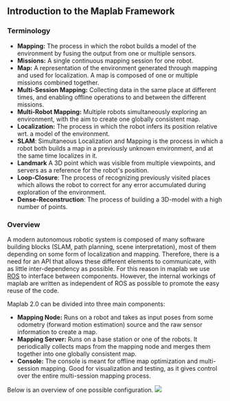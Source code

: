 ## Introduction to the Maplab Framework

### Terminology
* **Mapping:** The process in which the robot builds a model of the environment by fusing the output from one or multiple sensors.
* **Missions:** A single continuous mapping session for one robot.
* **Map:** A representation of the environment generated through mapping and used for localization. A map is composed of one or multiple missions combined together.
* **Multi-Session Mapping:** Collecting data in the same place at different times, and enabling offline operations to and between the different missions.
* **Multi-Robot Mapping:** Multiple robots simultaneously exploring an environment, with the aim to create one globally consistent map.
* **Localization:** The process in which the robot infers its position relative wrt. a model of the environment.
* **SLAM**: Simultaneous Localization and Mapping is the process in which a robot both builds a map in a previously unknown environment, and at the same time localizes in it.
* **Landmark** A 3D point which was visible from multiple viewpoints, and servers as a reference for the robot's position.
* **Loop-Closure**: The process of recognizing previously visited places which allows the robot to correct for any error accumulated during exploration of the environment.
* **Dense-Reconstruction**: The process of building a 3D-model with a high number of points.

### Overview
A modern autonomous robotic system is composed of many software building blocks (SLAM, path planning, scene interpretation), most of them depending on some form of localization and mapping. Therefore, there is a need for an API that allows these different elements to communicate, with as little inter-dependency as possible. For this reason in maplab we use [ROS](https://www.ros.org/) to interface between components. However, the internal workings of maplab are written as independent of ROS as possible to promote the easy reuse of the code.

Maplab 2.0 can be divided into three main components:
* **Mapping Node:** Runs on a robot and takes as input poses from some odometry (forward motion estimation) source and the raw sensor information to create a map.
* **Mapping Server:** Runs on a base station or one of the robots. It periodically collects maps from the mapping node and merges them together into one globally consistent map.
* **Console:** The console is meant for offline map optimization and multi-session mapping. Good for visualization and testing, as it gives control over the entire multi-session mapping process.

Below is an overview of one possible configuration.
<img src="https://raw.githubusercontent.com/ethz-asl/maplab/master/docs/pages/images/system-overview.png">
